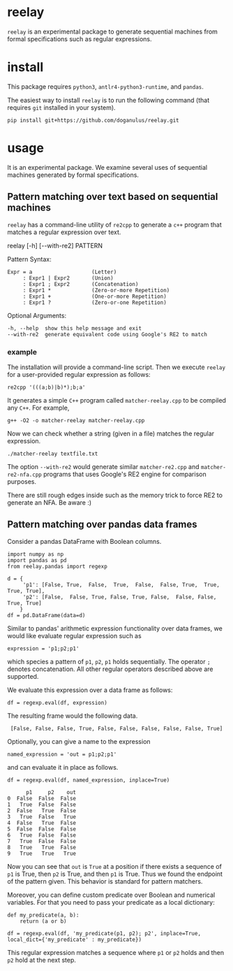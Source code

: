 # reelay

`reelay` is an experimental package to generate sequential machines from formal specifications such as regular expressions.

# install

This package requires `python3`,  `antlr4-python3-runtime`, and `pandas`.

The easiest way to install `reelay` is to run the following command (that requires `git` installed in your system). 

    pip install git+https://github.com/doganulus/reelay.git

# usage

It is an experimental package. We examine several uses of sequential machines generated by formal specifications.

## Pattern matching over text based on sequential machines

`reelay` has a command-line utility of `re2cpp` to generate a `c++` program that matches a regular expression over text.

reelay [-h] [--with-re2] PATTERN

Pattern Syntax:     
  
    Expr = a                   (Letter)
         : Expr1 | Expr2       (Union)
         : Expr1 ; Expr2       (Concatenation)
         : Expr1 *             (Zero-or-more Repetition)
         : Expr1 +             (One-or-more Repetition)
         : Expr1 ?             (Zero-or-one Repetition)

Optional Arguments:

    -h, --help  show this help message and exit
    --with-re2  generate equivalent code using Google's RE2 to match

### example

The installation will provide a command-line script. Then we execute `reelay` for a user-provided regular expression as follows:

    re2cpp '(((a;b)|b)*);b;a'

It generates a simple `C++` program called `matcher-reelay.cpp` to be compiled any `C++`. For example,

    g++ -O2 -o matcher-reelay matcher-reelay.cpp

Now we can check whether a string (given in a file) matches the regular expression.

    ./matcher-reelay textfile.txt

The option `--with-re2` would generate similar `matcher-re2.cpp` and `matcher-re2-nfa.cpp` programs that uses Google's RE2 engine for comparison purposes.

There are still rough edges inside such as the memory trick to force RE2 to generate an NFA. Be aware :)

## Pattern matching over pandas data frames

Consider a pandas DataFrame with Boolean columns. 

    import numpy as np
    import pandas as pd
    from reelay.pandas import regexp

    d = {
         'p1': [False, True,  False,  True,  False,  False, True,  True, True, True], 
         'p2': [False,  False, True, False, True, False,  False, False, True, True]
        }
    df = pd.DataFrame(data=d)

Similar to pandas' arithmetic expression functionality over data frames, we would like evaluate regular expression such as  

    expression = 'p1;p2;p1'

which species a pattern of `p1`, `p2`, `p1` holds sequentially. The operator `;` denotes concatenation. All other regular operators described above are supported.

We evaluate this expression over a data frame as follows:

    df = regexp.eval(df, expression)

The resulting frame would the following data.

     [False, False, False, True, False, False, False, False, False, True]

Optionally, you can give a name to the expression

    named_expression = 'out = p1;p2;p1'

and can evaluate it in place as follows.

    df = regexp.eval(df, named_expression, inplace=True)

          p1     p2    out
    0  False  False  False
    1   True  False  False
    2  False   True  False
    3   True  False   True
    4  False   True  False
    5  False  False  False
    6   True  False  False
    7   True  False  False
    8   True   True  False
    9   True   True   True

Now you can see that `out` is `True` at a position if there exists a sequence of `p1` is True, then `p2` is True, and then `p1` is True. Thus we found the endpoint of the pattern given. This behavior is standard for pattern matchers.

Moreover, you can define custom predicate over Boolean and numerical variables. For that you need to pass your predicate as a local dictionary:

    def my_predicate(a, b):
        return (a or b)    

    df = regexp.eval(df, 'my_predicate(p1, p2); p2', inplace=True, local_dict={'my_predicate' : my_predicate})

This regular expression matches a sequence where `p1` or `p2` holds and then `p2` hold at the next step.


